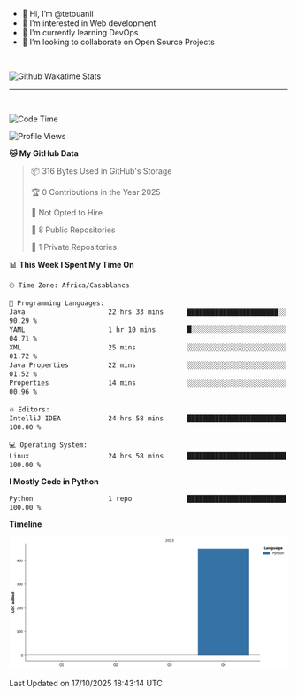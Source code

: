 - 👋 Hi, I’m @tetouanii
- 👀 I’m interested in Web development
- 🌱 I’m currently learning DevOps
- 💞️ I’m looking to collaborate on Open Source Projects

<br/>


![Github Wakatime Stats](https://github-readme-stats.vercel.app/api/wakatime/?username=@walidbosso&layout=compact&&theme=default&link="https://www.github.com/USERNAME/") 

--- 

<br/>


  
<!--START_SECTION:waka-->
![Code Time](http://img.shields.io/badge/Code%20Time-730%20hrs%2051%20mins-blue)

![Profile Views](http://img.shields.io/badge/Profile%20Views-1-blue)

**🐱 My GitHub Data** 

> 📦 316 Bytes Used in GitHub's Storage 
 > 
> 🏆 0 Contributions in the Year 2025
 > 
> 🚫 Not Opted to Hire
 > 
> 📜 8 Public Repositories 
 > 
> 🔑 1 Private Repositories 
 > 
📊 **This Week I Spent My Time On** 

```text
🕑︎ Time Zone: Africa/Casablanca

💬 Programming Languages: 
Java                     22 hrs 33 mins      ███████████████████████░░   90.29 % 
YAML                     1 hr 10 mins        █░░░░░░░░░░░░░░░░░░░░░░░░   04.71 % 
XML                      25 mins             ░░░░░░░░░░░░░░░░░░░░░░░░░   01.72 % 
Java Properties          22 mins             ░░░░░░░░░░░░░░░░░░░░░░░░░   01.52 % 
Properties               14 mins             ░░░░░░░░░░░░░░░░░░░░░░░░░   00.96 % 

🔥 Editors: 
IntelliJ IDEA            24 hrs 58 mins      █████████████████████████   100.00 % 

💻 Operating System: 
Linux                    24 hrs 58 mins      █████████████████████████   100.00 % 
```

**I Mostly Code in Python** 

```text
Python                   1 repo              █████████████████████████   100.00 % 
```



**Timeline**

![Lines of Code chart](https://raw.githubusercontent.com/tetouanii/tetouanii/main/assets/bar_graph.png)


 Last Updated on 17/10/2025 18:43:14 UTC
<!--END_SECTION:waka-->
